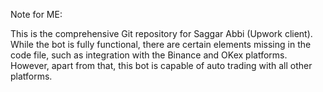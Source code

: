 Note for ME:

This is the comprehensive Git repository for Saggar Abbi (Upwork client). While the bot is fully functional, there are certain elements missing in the code file, such as integration with the Binance and OKex platforms. However, apart from that, this bot is capable of auto trading with all other platforms.